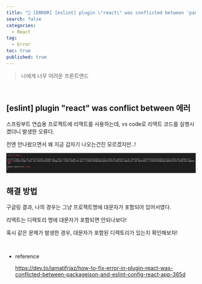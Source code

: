 ```yaml
---
title: "🌺 [ERROR] [eslint] plugin \"react\" was conflicted between 'package.json' and 'eslint-config-react-app'"
search: false
categories: 
  - React
tag:
  - Error
toc: true
published: true
---
```


> 나에게 너무 어려운 프론트엔드

<br>

## [eslint] plugin "react" was conflict between 에러

스프링부트 연습용 프로젝트에 리액트를 사용하는데, vs code로 리액트 코드를 실행시켰더니 발생한 오류다.

전엔 안나왔으면서 왜 지금 갑자기 나오는건진 모르겠지만..!

![error1](../../assets/images/post/React/230225-react-eslint-plugin-error.png)

## 해결 방법

구글링 결과, 나의 경우는 그냥 프로젝트명에 대문자가 포함되어 있어서였다.

리액트는 디렉토리 명에 대문자가 포함되면 안되나보다!

혹시 같은 문제가 발생한 경우, 대문자가 포함된 디렉토리가 있는지 확인해보자!

<br>

- reference

  https://dev.to/iamatifriaz/how-to-fix-error-in-plugin-react-was-conflicted-between-packagejson-and-eslint-config-react-app-365d